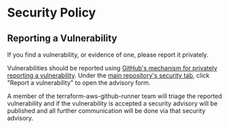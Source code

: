 # Security Policy

<!-- --8<-- [start:mkdocsrunners] -->
## Reporting a Vulnerability

If you find a vulnerability, or evidence of one, please report it privately.

Vulnerabilities should be reported using [GitHub's mechanism for privately reporting a vulnerability](https://docs.github.com/en/code-security/security-advisories/guidance-on-reporting-and-writing/privately-reporting-a-security-vulnerability#privately-reporting-a-security-vulnerability). Under the
[main repository's security tab](https://github.com/github-aws-runners/terraform-aws-github-runner/security), click "Report a vulnerability" to open the advisory form.

A member of the terraform-aws-github-runner team will triage the reported vulnerability and if the vulnerability is accepted a security advisory will be published and all further communication will be done via that security advisory.
<!-- --8<-- [end:mkdocsrunners] -->
